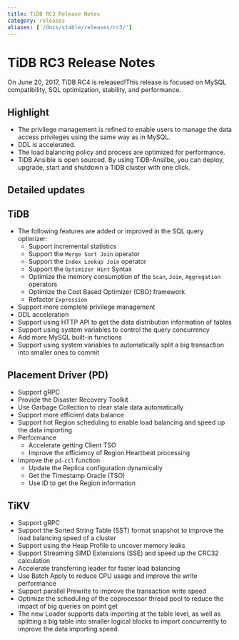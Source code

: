 ```yaml
---
title: TiDB RC3 Release Notes
category: releases
aliases: ['/docs/stable/releases/rc3/']
---
```


# TiDB RC3 Release Notes

On June 20, 2017, TiDB RC4 is released!This release is focused on MySQL compatibility, SQL optimization, stability, and performance.

## Highlight

- The privilege management is refined to enable users to manage the data access privileges using the same way as in MySQL.
- DDL is accelerated.
- The load balancing policy and process are optimized for performance.
- TiDB Ansible is open sourced. By using TiDB-Ansilbe, you can deploy, upgrade, start and shutdown a TiDB cluster with one click.

## Detailed updates

## TiDB

+ The following features are added or improved in the SQL query optimizer:
    - Support incremental statistics
    - Support the `Merge Sort Join` operator
    - Support the `Index Lookup Join` operator
    - Support the `Optimizer Hint` Syntax
    - Optimize the memory consumption of the `Scan`, `Join`, `Aggregation` operators
    - Optimize the Cost Based Optimizer (CBO) framework
    - Refactor `Expression`
+ Support more complete privilege management
+ DDL acceleration
+ Support using HTTP API to get the data distribution information of tables
+ Support using system variables to control the query concurrency
+ Add more MySQL built-in functions
+ Support using system variables to automatically split a big transaction into smaller ones to commit

## Placement Driver (PD)

+ Support gRPC
+ Provide the Disaster Recovery Toolkit
+ Use Garbage Collection to clear stale data automatically
+ Support more efficient data balance
+ Support hot Region scheduling to enable load balancing and speed up the data importing
+ Performance
    - Accelerate getting Client TSO
    - Improve the efficiency of Region Heartbeat processing
+ Improve the `pd-ctl` function
    - Update the Replica configuration dynamically
    - Get the Timestamp Oracle (TSO)
    - Use ID to get the Region information

## TiKV

+ Support gRPC
+ Support the Sorted String Table (SST) format snapshot to improve the load balancing speed of a cluster
+ Support using the Heap Profile to uncover memory leaks
+ Support Streaming SIMD Extensions (SSE) and speed up the CRC32 calculation
+ Accelerate transferring leader for faster load balancing
+ Use Batch Apply to reduce CPU usage and improve the write performance
+ Support parallel Prewrite to improve the transaction write speed
+ Optimize the scheduling of the coprocessor thread pool to reduce the impact of big queries on point get
+ The new Loader supports data importing at the table level, as well as splitting a big table into smaller logical blocks to import concurrently to improve the data importing speed.

